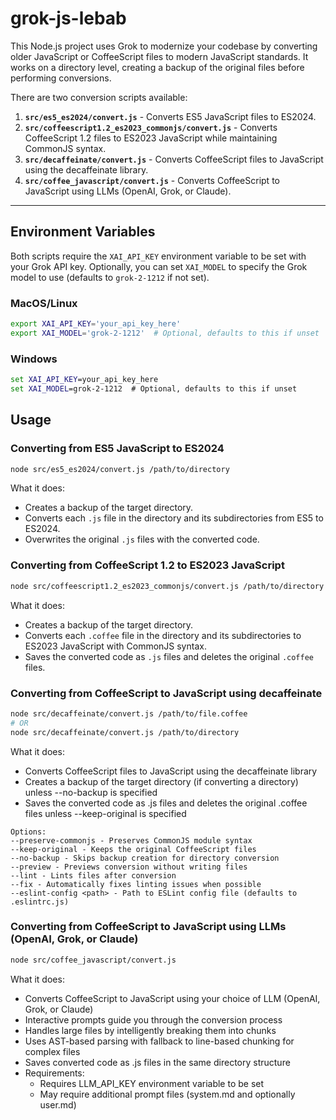 # grok-js-lebab

This Node.js project uses Grok to modernize your codebase by converting older JavaScript or CoffeeScript files to modern JavaScript standards. It works on a directory level, creating a backup of the original files before performing conversions.

There are two conversion scripts available:

1. **`src/es5_es2024/convert.js`** - Converts ES5 JavaScript files to ES2024.
2. **`src/coffeescript1.2_es2023_commonjs/convert.js`** - Converts CoffeeScript 1.2 files to ES2023 JavaScript while maintaining CommonJS syntax.
3. **`src/decaffeinate/convert.js`** - Converts CoffeeScript files to JavaScript using the decaffeinate library.
4. **`src/coffee_javascript/convert.js`** - Converts CoffeeScript to JavaScript using LLMs (OpenAI, Grok, or Claude).

---

## Environment Variables

Both scripts require the `XAI_API_KEY` environment variable to be set with your Grok API key. Optionally, you can set `XAI_MODEL` to specify the Grok model to use (defaults to `grok-2-1212` if not set).

### MacOS/Linux

```bash
export XAI_API_KEY='your_api_key_here'
export XAI_MODEL='grok-2-1212'  # Optional, defaults to this if unset
```

### Windows

```cmd
set XAI_API_KEY=your_api_key_here
set XAI_MODEL=grok-2-1212  # Optional, defaults to this if unset
```

## Usage

### Converting from ES5 JavaScript to ES2024

```bash
node src/es5_es2024/convert.js /path/to/directory
```

What it does:
- Creates a backup of the target directory.
- Converts each `.js` file in the directory and its subdirectories from ES5 to ES2024.
- Overwrites the original `.js` files with the converted code.

### Converting from CoffeeScript 1.2 to ES2023 JavaScript

```bash
node src/coffeescript1.2_es2023_commonjs/convert.js /path/to/directory
```

What it does:
- Creates a backup of the target directory.
- Converts each `.coffee` file in the directory and its subdirectories to ES2023 JavaScript with CommonJS syntax.
- Saves the converted code as `.js` files and deletes the original `.coffee` files.

### Converting from CoffeeScript to JavaScript using decaffeinate

```bash
node src/decaffeinate/convert.js /path/to/file.coffee
# OR
node src/decaffeinate/convert.js /path/to/directory
```

What it does:


- Converts CoffeeScript files to JavaScript using the decaffeinate library
- Creates a backup of the target directory (if converting a directory) unless --no-backup is specified
- Saves the converted code as .js files and deletes the original .coffee files unless --keep-original is specified

```
Options:
--preserve-commonjs - Preserves CommonJS module syntax
--keep-original - Keeps the original CoffeeScript files
--no-backup - Skips backup creation for directory conversion
--preview - Previews conversion without writing files
--lint - Lints files after conversion
--fix - Automatically fixes linting issues when possible
--eslint-config <path> - Path to ESLint config file (defaults to .eslintrc.js)
```

### Converting from CoffeeScript to JavaScript using LLMs (OpenAI, Grok, or Claude)

```bash
node src/coffee_javascript/convert.js
```

What it does:


- Converts CoffeeScript to JavaScript using your choice of LLM (OpenAI, Grok, or Claude)
- Interactive prompts guide you through the conversion process
- Handles large files by intelligently breaking them into chunks
- Uses AST-based parsing with fallback to line-based chunking for complex files
- Saves converted code as .js files in the same directory structure
- Requirements:
  - Requires LLM_API_KEY environment variable to be set
  - May require additional prompt files (system.md and optionally user.md)